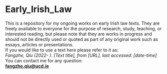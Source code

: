 # Early_Irish_Law
This is a repository for my ongoing works on early Irish law texts. They are freely available to everyone for the purpose of research, study, teaching, or interested reading, but please note that they are works in progress and should not be directly used or quoted as part of any original work such as essays, articles or presentations.  
If you would like to use a text here please refer to it as:  
*Fangzhe, Qiu (2022- ). [Text title], from [URL], last accessed: [date-time]*  
You can contact me for any question:  
**fangzhe.qiu@ucd.ie**
